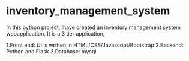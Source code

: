 # inventory_management_system
In this python project, Ihave created an inventory management system webapplication. It is a 3 tier application,

1.Front end: UI is written in HTML/CSS/Javascript/Bootstrap
2.Backend: Python and Flask
3.Database: mysql

